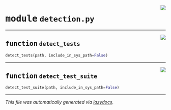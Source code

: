 <!-- markdownlint-disable -->

<a href="../booktest/detection.py#L0"><img align="right" style="float:right;" src="https://img.shields.io/badge/-source-cccccc?style=flat-square"></a>

# <kbd>module</kbd> `detection.py`





---

<a href="../booktest/detection.py#L13"><img align="right" style="float:right;" src="https://img.shields.io/badge/-source-cccccc?style=flat-square"></a>

## <kbd>function</kbd> `detect_tests`

```python
detect_tests(path, include_in_sys_path=False)
```






---

<a href="../booktest/detection.py#L59"><img align="right" style="float:right;" src="https://img.shields.io/badge/-source-cccccc?style=flat-square"></a>

## <kbd>function</kbd> `detect_test_suite`

```python
detect_test_suite(path, include_in_sys_path=False)
```








---

_This file was automatically generated via [lazydocs](https://github.com/ml-tooling/lazydocs)._
